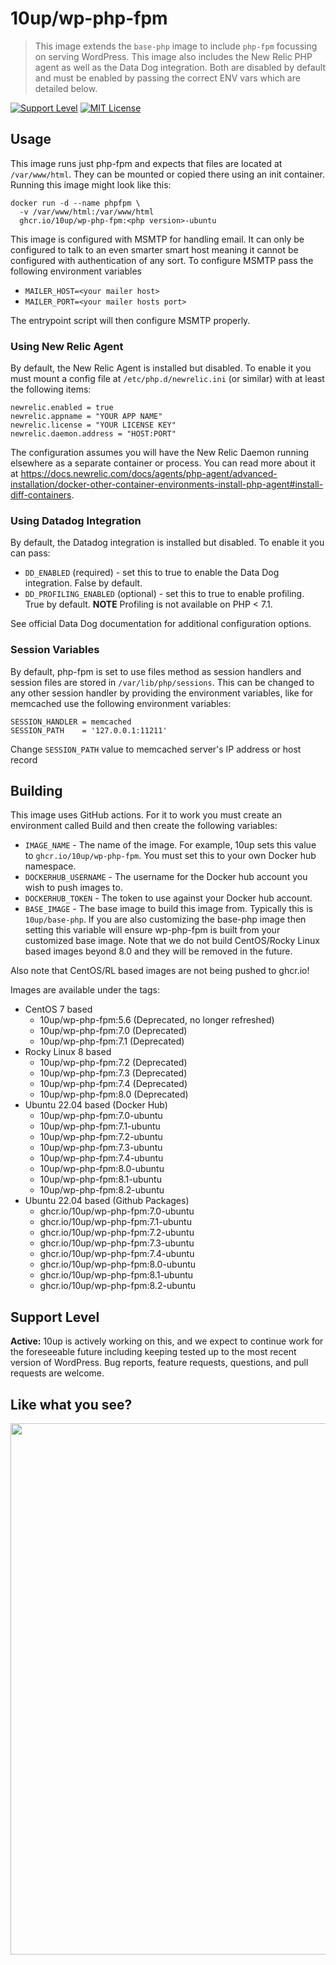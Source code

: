 # 10up/wp-php-fpm

> This image extends the `base-php` image to include `php-fpm` focussing on serving WordPress.  This image also includes the New Relic PHP agent as well as the Data Dog integration. Both are disabled by default and must be enabled by passing the correct ENV vars which are detailed below.

[![Support Level](https://img.shields.io/badge/support-active-green.svg)](#support-level) [![MIT License](https://img.shields.io/github/license/10up/wp-php-fpm.svg)](https://github.com/10up/wp-php-fpm/blob/master/LICENSE)

## Usage

This image runs just php-fpm and expects that files are located at `/var/www/html`. They can be mounted or copied there using an init container. Running this image might look like this:

```
docker run -d --name phpfpm \
  -v /var/www/html:/var/www/html
  ghcr.io/10up/wp-php-fpm:<php version>-ubuntu
```

This image is configured with MSMTP for handling email. It can only be configured to talk to an even smarter smart host meaning it cannot be configured with authentication of any sort. To configure MSMTP pass the following environment variables

* `MAILER_HOST=<your mailer host>`
* `MAILER_PORT=<your mailer hosts port>`

The entrypoint script will then configure MSMTP properly.

### Using New Relic Agent

By default, the New Relic Agent is installed but disabled. To enable it you must mount a config file at `/etc/php.d/newrelic.ini` (or similar) with at least the following items:

```
newrelic.enabled = true
newrelic.appname = "YOUR APP NAME"
newrelic.license = "YOUR LICENSE KEY"
newrelic.daemon.address = "HOST:PORT"
```

The configuration assumes you will have the New Relic Daemon running elsewhere as a separate container or process. You can read more about it at https://docs.newrelic.com/docs/agents/php-agent/advanced-installation/docker-other-container-environments-install-php-agent#install-diff-containers.

### Using Datadog Integration

By default, the Datadog integration is installed but disabled. To enable it you can pass:

* `DD_ENABLED` (required) - set this to true to enable the Data Dog integration. False by default.
* `DD_PROFILING_ENABLED` (optional) - set this to true to enable profiling. True by default. **NOTE** Profiling is not available on PHP < 7.1.

See official Data Dog documentation for additional configuration options.

### Session Variables

By default, php-fpm is set to use files method as session handlers and session files are stored in `/var/lib/php/sessions`. This can be changed to any other session handler by providing the environment variables, like for memcached use the following environment variables:

```
SESSION_HANDLER = memcached
SESSION_PATH    = '127.0.0.1:11211'
``` 

Change `SESSION_PATH` value to memcached server's IP address or host record

## Building

This image uses GitHub actions. For it to work you must create an environment called Build and then create the following variables:

* `IMAGE_NAME` - The name of the image. For example, 10up sets this value to `ghcr.io/10up/wp-php-fpm`. You must set this to your own Docker hub namespace.
* `DOCKERHUB_USERNAME` - The username for the Docker hub account you wish to push images to.
* `DOCKERHUB_TOKEN` - The token to use against your Docker hub account.
* `BASE_IMAGE` - The base image to build this image from. Typically this is `10up/base-php`. If you are also customizing the base-php image then setting this variable will ensure wp-php-fpm is built from your customized base image. Note that we do not build CentOS/Rocky Linux based images beyond 8.0 and they will be removed in the future. 

Also note that CentOS/RL based images are not being pushed to ghcr.io!

Images are available under the tags:

* CentOS 7 based
  * 10up/wp-php-fpm:5.6 (Deprecated, no longer refreshed)
  * 10up/wp-php-fpm:7.0 (Deprecated)
  * 10up/wp-php-fpm:7.1 (Deprecated)
* Rocky Linux 8 based
  * 10up/wp-php-fpm:7.2 (Deprecated)
  * 10up/wp-php-fpm:7.3 (Deprecated)
  * 10up/wp-php-fpm:7.4 (Deprecated)
  * 10up/wp-php-fpm:8.0 (Deprecated)
* Ubuntu 22.04 based (Docker Hub)
  * 10up/wp-php-fpm:7.0-ubuntu
  * 10up/wp-php-fpm:7.1-ubuntu
  * 10up/wp-php-fpm:7.2-ubuntu
  * 10up/wp-php-fpm:7.3-ubuntu
  * 10up/wp-php-fpm:7.4-ubuntu
  * 10up/wp-php-fpm:8.0-ubuntu
  * 10up/wp-php-fpm:8.1-ubuntu
  * 10up/wp-php-fpm:8.2-ubuntu
* Ubuntu 22.04 based (Github Packages)
  * ghcr.io/10up/wp-php-fpm:7.0-ubuntu
  * ghcr.io/10up/wp-php-fpm:7.1-ubuntu
  * ghcr.io/10up/wp-php-fpm:7.2-ubuntu
  * ghcr.io/10up/wp-php-fpm:7.3-ubuntu
  * ghcr.io/10up/wp-php-fpm:7.4-ubuntu
  * ghcr.io/10up/wp-php-fpm:8.0-ubuntu
  * ghcr.io/10up/wp-php-fpm:8.1-ubuntu
  * ghcr.io/10up/wp-php-fpm:8.2-ubuntu


## Support Level

**Active:** 10up is actively working on this, and we expect to continue work for the foreseeable future including keeping tested up to the most recent version of WordPress.  Bug reports, feature requests, questions, and pull requests are welcome.

## Like what you see?

<p align="center">
<a href="http://10up.com/contact/"><img src="https://10up.com/uploads/2016/10/10up-Github-Banner.png" width="850"></a>
</p>
